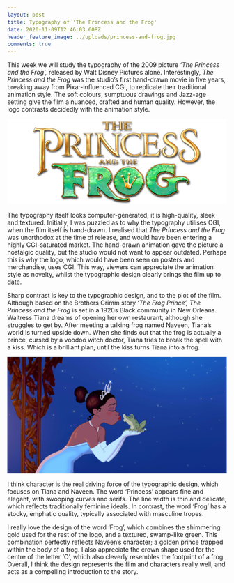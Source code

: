 ```yaml
---
layout: post
title: Typography of 'The Princess and the Frog'
date: 2020-11-09T12:46:03.608Z
header_feature_image: ../uploads/princess-and-frog.jpg
comments: true
---
```



This week we will study the typography of the 2009 picture *‘The Princess and the Frog’,* released by Walt Disney Pictures alone. Interestingly, *The Princess and the Frog* was the studio’s first hand-drawn movie in five years, breaking away from Pixar-influenced CGI, to replicate their traditional animation style. The soft colours, sumptuous drawings and Jazz-age setting give the film a nuanced, crafted and human quality. However, the logo contrasts decidedly with the animation style.

![](../uploads/princess-logo.png)

The typography itself looks computer-generated; it is high-quality, sleek and textured. Initially, I was puzzled as to why the typography utilises CGI, when the film itself is hand-drawn. I realised that *The Princess and the Frog* was unorthodox at the time of release, and would have been entering a highly CGI-saturated market. The hand-drawn animation gave the picture a nostalgic quality, but the studio would not want to appear outdated. Perhaps this is why the logo, which would have been seen on posters and merchandise, uses CGI. This way, viewers can appreciate the animation style as novelty, whilst the typographic design clearly brings the film up to date.

Sharp contrast is key to the typographic design, and to the plot of the film. Although based on the Brothers Grimm story ‘*The Frog Prince’, The Princess and the Frog* is set in a 1920s Black community in New Orleans. Waitress Tiana dreams of opening her own restaurant, although she struggles to get by. After meeting a talking frog named Naveen, Tiana’s world is turned upside down. When she finds out that the frog is actually a prince, cursed by a voodoo witch doctor, Tiana tries to break the spell with a kiss. Which is a brilliant plan, until the kiss turns Tiana into a frog.

![](../uploads/the-princess-and-the-frog.jpg)

I think character is the real driving force of the typographic design, which focuses on Tiana and Naveen. The word ‘Princess’ appears fine and elegant, with swooping curves and serifs. The line width is thin and delicate, which reflects traditionally feminine ideals. In contrast, the word ‘Frog’ has a stocky, emphatic quality, typically associated with masculine tropes.

I really love the design of the word ‘Frog’, which combines the shimmering gold used for the rest of the logo, and a textured, swamp-like green. This combination perfectly reflects Naveen’s character; a golden prince trapped within the body of a frog. I also appreciate the crown shape used for the centre of the letter ‘O’, which also cleverly resembles the footprint of a frog. Overall, I think the design represents the film and characters really well, and acts as a compelling introduction to the story.